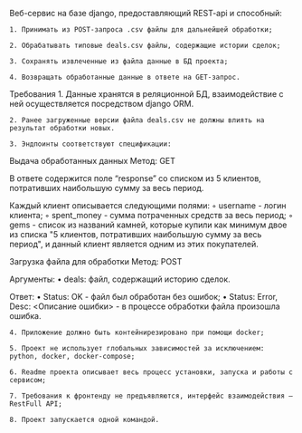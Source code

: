 Веб-сервис на базе django, предоставляющий REST-api и способный:

    1. Принимать из POST-запроса .csv файлы для дальнейшей обработки;

    2. Обрабатывать типовые deals.csv файлы, содержащие истории сделок;

    3. Сохранять извлеченные из файла данные в БД проекта;

    4. Возвращать обработанные данные в ответе на GET-запрос.

Требования
    1. Данные хранятся в реляционной БД, взаимодействие с ней осуществляется посредством django ORM.

    2. Ранее загруженные версии файла deals.csv не должны влиять на результат обработки новых.

    3. Эндпоинты соответствуют спецификации:

Выдача обработанных данных
Метод: GET

В ответе содержится поле “response” со списком из 5 клиентов, потративших наибольшую сумму за весь период.

Каждый клиент описывается следующими полями:
                    ◦ username - логин клиента;
                    ◦ spent_money - сумма потраченных средств за весь период;
                    ◦ gems - список из названий камней, которые купили как минимум двое из списка "5 клиентов, потративших наибольшую сумму за весь период", и данный клиент является одним из этих покупателей.


Загрузка файла для обработки
Метод: POST

Аргументы:
                • deals: файл, содержащий историю сделок.

Ответ:
                • Status: OK - файл был обработан без ошибок;
                • Status: Error, Desc: <Описание ошибки> - в процессе обработки файла произошла ошибка.

    4. Приложение должно быть контейнирезировано при помощи docker;

    5. Проект не использует глобальных зависимостей за исключением:  python, docker, docker-compose;

    6. Readme проекта описывает весь процесс установки, запуска и работы с сервисом;

    7. Требования к фронтенду не предъявляются, интерфейс взаимодействия — RestFull API;

    8. Проект запускается одной командой.
